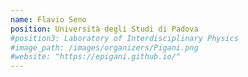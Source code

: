 ```yaml
---
name: Flavio Seno
position: Università degli Studi di Padova
#position3: Laboratory of Interdisciplinary Physics
#image_path: /images/organizers/Pigani.png
#website: "https://epigani.github.io/"
---
```

